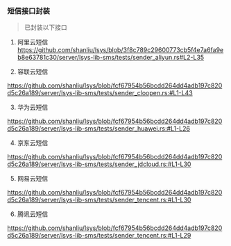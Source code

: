### 短信接口封装

> 已封装以下接口

1. 阿里云短信
https://github.com/shanliu/lsys/blob/3f8c789c29600773cb5f4e7a6fa9eb8e63781c30/server/lsys-lib-sms/tests/sender_aliyun.rs#L2-L35


2. 容联云短信

https://github.com/shanliu/lsys/blob/fcf67954b56bcdd264dd4adb197c820d5c26a189/server/lsys-lib-sms/tests/sender_cloopen.rs:#L1-L43

3. 华为云短信

https://github.com/shanliu/lsys/blob/fcf67954b56bcdd264dd4adb197c820d5c26a189/server/lsys-lib-sms/tests/sender_huawei.rs:#L1-L26

4. 京东云短信

https://github.com/shanliu/lsys/blob/fcf67954b56bcdd264dd4adb197c820d5c26a189/server/lsys-lib-sms/tests/sender_jdcloud.rs:#L1-L30

5. 网易云短信

https://github.com/shanliu/lsys/blob/fcf67954b56bcdd264dd4adb197c820d5c26a189/server/lsys-lib-sms/tests/sender_tencent.rs:#L1-L30

6. 腾讯云短信

https://github.com/shanliu/lsys/blob/fcf67954b56bcdd264dd4adb197c820d5c26a189/server/lsys-lib-sms/tests/sender_tencent.rs:#L1-L29
